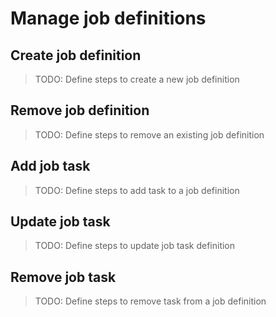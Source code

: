 # Manage job definitions

## Create job definition

> TODO: Define steps to create a new job definition

## Remove job definition

> TODO: Define steps to remove an existing job definition

## Add job task

> TODO: Define steps to add task to a job definition

## Update job task

> TODO: Define steps to update job task definition

## Remove job task

> TODO: Define steps to remove task from a job definition

